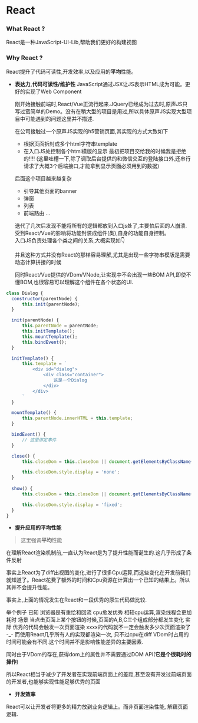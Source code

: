 # React

### What React ?
React是一种JavaScript-UI-Lib,帮助我们更好的构建视图

### Why React ?
React提升了代码可读性,开发效率,以及应用的**平均**性能。

-	**表达力,代码可读性/维护性**
JavaScript通过JSX让JS表示HTML成为可能。更好的实现了Web Component

	刚开始接触前端时,React/Vue正流行起来.JQuery已经成为过去时,原声JS只写过蛮简单的Demo。没有在稍大型的项目是用过,所以具体原声JS实现大型项目中可能遇到的问题这里并不描述.

	在公司接触过一个原声JS实现的h5营销页面,其实现的方式大致如下
	-	根据页面拆封成多个html字符串template
	-	在入口JS处控制各个html模版的显示
	最初把项目交给我的时候我是拒绝的!!!!
	(这里吐槽一下,除了调取后台提供的和微信交互的登陆接口外,还串行请求了大概3个后端接口,才能拿到显示页面必须用到的数据)

	后面这个项目越来越复杂
	-	引导其他页面的banner
	- 弹窗
	-	列表
	-	前端路由
	...

	迭代了几次后发现不能将所有的逻辑都放到入口js处了,主要怕后面的人崩溃.
	受到React/Vue的影响将功能封装成组件(类),自身的功能自身控制。	
	入口JS负责处理各个类之间的关系,大概实现如👇

	并且这种方式并没有React的那样容易理解,尤其是出现一些字符串模版是需要动态计算拼接的时候

	同时React/Vue提供的VDom/VNode,让实现中不会出现一些BOM API,即使不懂BOM,也很容易可以理解这个组件在各个状态的UI.

  ```JavaScript
  class Dialog {
  	constructor(parentNode) {
  		this.init(parentNode);	
  	}
  
  	init(parentNode) {
  		this.parentNode = parentNode;
  		this.initTemplate();
  		this.mountTemplate();
  		this.bindEvent();
  	}
  
  	initTemplate() {
  		this.template = `
  			<div id="dialog">	
  				<div class="container">
  					这是一个Dialog
  				</div>
  			</div>
  		`	
  	}
  
  	mountTemplate() {
  		this.parentNode.innerHTML = this.template;	
  	}
  
  	bindEvent() {
  		// 这里绑定事件	
  	}
  
  	close() {
  		this.closeDom = this.closeDom || document.getElementsByClassName('close')[0];
  
  		this.closeDom.style.display = 'none';
  	}
  	
  	show() {
  		this.closeDom = this.closeDom || document.getElementsByClassName('close')[0];
  
  		this.closeDom.style.display = 'fixed';
  	}
  }
  ```

- **提升应用的平均性能**
> 这里强调**平均**性能

在理解React渲染机制前,一直认为React是为了提升性能而诞生的.这几乎形成了条件反射

事实上React为了diff出视图的变化,进行了很多Cpu运算,而这些变化在开发前我们就知道了。React花费了额外的时间和Cpu资源在计算出一个已知的结果上。所以其并不会提升性能。

事实上,上面的情况发生在React和一段优秀的原生代码做比较.

举个例子
已知
	浏览器是有重绘和回流
	cpu愈发优秀
	相较cpu运算,渲染线程会更加耗时
场景
	当点击页面上某个按钮的时候,页面的A,B,C三个组成部分都发生变化
实际
	优秀的代码会触发一次页面渲染
	xxxx的代码就不一定会触发多少次页面渲染了 -_-
而使用React几乎所有人的实现都渲染一次, 只不过cpu在diff VDom时占用的时间可能会有不同.这个时间并不是影响性能差异的主要因素.

同时由于VDom的存在,获得dom上的属性并不需要通过DOM API(**它是个很耗时的操作**)

所以React相当于减少了开发者在实现前端页面上的差距,甚至没有开发过前端页面的开发者,也能够实现性能足够优秀的页面

- **开发效率**

React可以让开发者将更多的精力放到业务逻辑上。而非页面渲染性能, 解藕页面逻辑. 
